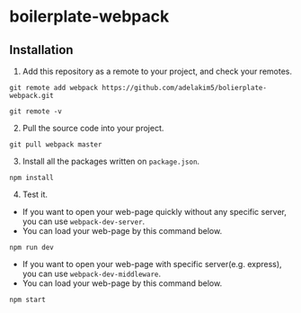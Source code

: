 # boilerplate-webpack

## Installation

1. Add this repository as a remote to your project, and check your remotes.

```
git remote add webpack https://github.com/adelakim5/bolierplate-webpack.git
```
```
git remote -v 
```

2. Pull the source code into your project.

```
git pull webpack master
```

3. Install all the packages written on `package.json`.

```
npm install
```

4. Test it.

- If you want to open your web-page quickly without any specific server, you can use `webpack-dev-server`.
- You can load your web-page by this command below.

```
npm run dev
```

- If you want to open your web-page with specific server(e.g. express), you can use `webpack-dev-middleware`.
- You can load your web-page by this command below.

```
npm start
```
